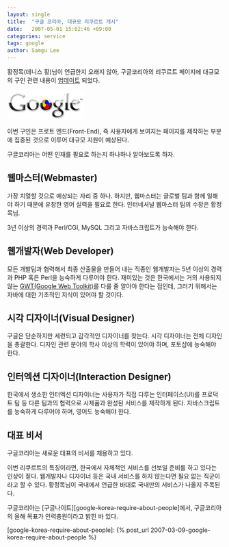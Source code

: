 ```yaml
---
layout: single
title:  "구글 코리아, 대규모 리쿠르트 개시"
date:   2007-05-01 15:02:46 +09:00
categories: service
tags: google
author: Samgu Lee
---
```

황정목(데니스 황)님이 언급한지 오래지 않아, 구글코리아의 리쿠르트 페이지에 대규모의 구인 관련 내용이 [업데이트](http://www.google.co.kr/support/jobs/bin/static.py?page=intl.html&#038;jobslc=korea) 되었다.

![구글코리아 로고](/assets/google-korea-logo.jpg)

이번 구인은 프로트 엔드(Front-End), 즉 사용자에게 보여지는 페이지를 제작하는 부분에 집중된 것으로 이루어 대규모 지원이 예상된다.

구글코리아는 어떤 인재를 필요로 하는지 하나하나 알아보도록 하자.

## 웹마스터(Webmaster)

가장 치열할 것으로 예상되는 자리 중 하나. 하지만, 웹마스터는 글로벌 팀과 함께 일해야 하기 때문에 유창한 영어 실력을 필요로 한다. 인터네셔널 웹마스터 팀의 수장은 황정목님.

3년 이상의 경력과 Perl/CGI, MySQL 그리고 자바스크립트가 능숙해야 한다.

## 웹개발자(Web Developer)

모든 개발팀과 협력해서 최종 산출물을 만들어 내는 직종인 웹개발자는 5년 이상의 경력과 PHP 혹은 Perl을 능숙하게 다루어야 한다. 재미있는 것은 한국에서는 거의 사용되지 않는 [GWT(Google Web Toolkit)](https://www.palgle.com/2006/05/18/gwt_launched/)를 다룰 줄 알아야 한다는 점인데, 그러기 위해서는 자바에 대한 기초적인 지식이 있어야 할 것이다.

## 시각 디자이너(Visual Designer)

구글은 단순하지만 세련되고 감각적인 디자이너를 찾는다. 시각 디자이너는 전체 디자인을 총괄한다. 디자인 관련 분야의 학사 이상의 학력이 있어야 하며, 포토샵에 능숙해야 한다.

## 인터엑션 디자이너(Interaction Designer)

한국에서 생소한 인터엑션 디자이너는 사용자가 직접 다루는 인터페이스(UI)를 프로덕트 팀 등 다른 팀과의 협력으로 시제품과 완성된 서비스를 제작하게 된다. 자바스크립트를 능숙하게 다루어야 하며, 영어도 능숙해야 한다.

## 대표 비서

구글코리아는 새로운 대표의 비서를 채용하고 있다.

이번 리쿠르트의 특징이라면, 한국에서 자체적인 서비스를 선보일 준비를 하고 있다는 인상이 짙다. 웹개발자나 디자이너 등은 국내 서비스를 하지 않는다면 필요 없는 직군이라고 할 수 있다. 황정목님이 국내에서 언급한 바대로 국내만의 서비스가 나올지 주목된다.

구글코리아는 [구글나이트][google-korea-require-about-people]에서, 구글코리아의 올해 목표가 인력충원이라고 밝힌 바 있다.

[google-korea-require-about-people]: {% post_url 2007-03-09-google-korea-require-about-people %}
